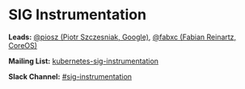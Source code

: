 # SIG Instrumentation

**Leads:** [@piosz (Piotr Szczesniak, Google)](https://github.com/piosz), [@fabxc (Fabian Reinartz, CoreOS)](https://github.com/fabxc)

**Mailing List:** [kubernetes-sig-instrumentation](https://groups.google.com/forum/#!forum/kubernetes-sig-instrumentation)

**Slack Channel:** [#sig-instrumentation](https://kubernetes.slack.com/messages/sig-instrumentation)
